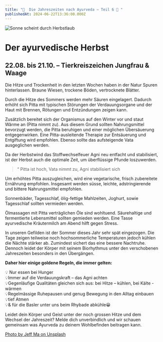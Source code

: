 ```yaml
---
title: "🍇  Die Jahreszeiten nach Ayurveda – Teil 6 🍇 "
publishedAt: 2024-06-22T13:36:00.000Z
---
```

![Sonne scheint durch Herbstlaub](/images/25_herbst.webp "Herbstlaub")

# Der ayurvedische Herbst

## 22.08. bis 21.10. – Tierkreiszeichen Jungfrau & Waage

Die Hitze und Trockenheit in den letzten Wochen haben in der Natur Spuren hinterlassen. Braune Wiesen, trockene Böden, vertrocknete Blätter. 

Durch die Hitze des Sommers werden mehr Säuren eingelagert. Dadurch erhöht sich Pitta mit typischen Störungen der Verdauungsorgane und der Haut mit Brennen, Rötungen und Entzündungen zeigen kann. 

Zusätzlich bereitet sich der Organismus auf den Winter vor und staut Wärme an (Pitta nimmt zu). Aus diesem Grund sollten Nahrungsmittel bevorzugt werden, die Pitta beruhigen und einer möglichen Übersäuerung entgegenwirken. Eine Pitta-ausleitende Therapie zur Entsäuerung und Entgiftung wird empfohlen. Ebenso sollte das aufsteigende Vata ausgeglichen werden.

Da der Herbstwind das Stoffwechselfeuer Agni neu entfacht und stabilisiert, ist der Herbst auch die optimale Zeit, um überflüssige Pfunde loszuwerden.

> “ Pitta ist hoch, Vata nimmt zu, Agni stabilisiert sich

Um erhöhtes Pitta auszugleichen, wird eine vegetarische, frisch zubereitete Ernährung empfohlen. Insgesamt werden süsse, leichte, adstringierende und bittere Nahrungsmittel empfohlen. 

Sonnenbäder, Tagesschlaf, ölig-fettige Mahlzeiten, Joghurt, sowie Tagesschlaf sollten vermieden werden. 

Ölmassagen mit Pitta verträglichen Öle sind wohltuend. Säurehaltige und fermentierte Lebensmittel sollten gemieden werden. Eine Tasse ayurvedische Kräutermilch am Abend hilft gegen Stress.

In unseren Gefilden ist der Sommer dieses Jahr sehr spät eingezogen. Die Tage zeigen teilweise noch hochsommerliche Temperaturen jedoch kühlen die Nächte stärker ab. Zumindest sichert das eine bessere Nachtruhe. Dennoch leidet der Körper mit seinem Biorhythmus unter den verschobenen Jahreszeiten besonders in den Übergängen.

**Daher hier einige goldene Regeln, die immer gelten:**

💡 Nur essen bei Hunger\
💡Immer auf die Verdauungskraft – das Agni achten\
💡Gegenläufige Qualitäten gleichen sich aus: bei Hitze – kühlen, bei Kälte -wärmen\
💡Regelmässige Ruhepausen und genug Bewegung in den Alltag einbauen\
💡tief Atmen\
💡& für die Basler unter uns beim Rhybade abkühle😀

Leidet dein Körper und Geist unter der noch grossen Hitze und dem Wechsel der Jahreszeit? Melde dich unverbindlich und wir schauen gemeinsam was Ayurveda zu deinem Wohlbefinden beitragen kann.

[Photo by Jeff Ma on Unsplash](https://unsplash.com/photos/selective-photo-of-orange-maple-leafed-UnJPdLmjQXY)
